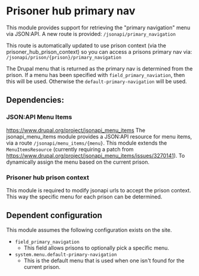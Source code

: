 # Prisoner hub primary nav

This module provides support for retrieving the "primary navigation" menu via JSON:API.
A new route is provided:
`/jsonapi/primary_navigation`

This route is automatically updated to use prison context (via the prisoner_hub_prison_context)
so you can access a prisons primary nav via:
`/jsonapi/prison/{prison}/primary_navigation`

The Drupal menu that is returned as the primary nav is determined from the prison.
If a menu has been specified with `field_primary_naviation`, then this will be used.
Otherwise the `default-primary-navigation` will be used.

## Dependencies:
### JSON:API Menu Items
https://www.drupal.org/project/jsonapi_menu_items
The jsonapi_menu_items module provides a JSON:API resource for menu items, via a route
`/jsonapi/menu_items/{menu}`.
This module extends the `MenuItemsResource` (currently requiring a patch from
https://www.drupal.org/project/jsonapi_menu_items/issues/3270141). To dynamically assign
the menu based on the current prison.

### Prisoner hub prison context
This module is required to modify jsonapi urls to accept the prison context.  This way
the specific menu for each prison can be determined.

## Dependent configuration
This module assumes the following configuration exists on the site.
- `field_primary_navigation`
  - This field allows prisons to optionally pick a specific menu.
- `system.menu.default-primary-navigation`
  - This is the default menu that is used when one isn't found for the current prison.
